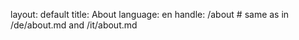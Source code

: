 layout: default
title: About
language: en
handle: /about # same as in /de/about.md and /it/about.md
